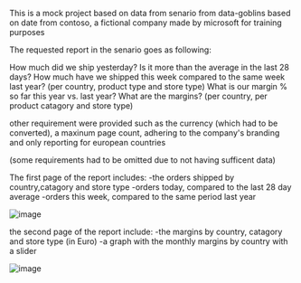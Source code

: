 This is a mock project based on data from senario from data-goblins based on date from contoso, a fictional company made by microsoft for training purposes 

The requested report in the senario goes as following:

How much did we ship yesterday? Is it more than the average in the last 28 days?
How much have we shipped this week compared to the same week last year? 
(per country, product type and store type)
What is our margin % so far this year vs. last year?
What are the margins? (per country, per product catagory and store type)

other requirement were provided such as the currency (which had to be converted), a maxinum page count, adhering to the company's branding and
only reporting for european countries

(some requirements had to be omitted due to not having sufficent data)

The first page of the report includes:
-the orders shipped by country,catagory and store type
-orders today, compared to the last 28 day average
-orders this week, compared to the same period last year

![image](https://github.com/islam-Abdulhameid/PowerBI-mock-project/assets/151693812/233b9606-cff9-4e1b-924a-e25c0487930d)

the second page of the report include:
-the margins by country, catagory and store type (in Euro)
-a graph with the monthly margins by country with a slider

![image](https://github.com/islam-Abdulhameid/PowerBI-mock-project/assets/151693812/682a4efd-85fa-4912-b052-94f5e418c7a7)






